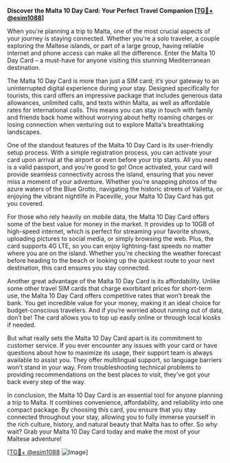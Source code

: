**Discover the Malta 10 Day Card: Your Perfect Travel Companion [[TG💪+ @esim1088](https://t.me/s/esim1088)]**

When you're planning a trip to Malta, one of the most crucial aspects of your journey is staying connected. Whether you're a solo traveler, a couple exploring the Maltese islands, or part of a large group, having reliable internet and phone access can make all the difference. Enter the Malta 10 Day Card – a must-have for anyone visiting this stunning Mediterranean destination.

The Malta 10 Day Card is more than just a SIM card; it’s your gateway to an uninterrupted digital experience during your stay. Designed specifically for tourists, this card offers an impressive package that includes generous data allowances, unlimited calls, and texts within Malta, as well as affordable rates for international calls. This means you can stay in touch with family and friends back home without worrying about hefty roaming charges or losing connection when venturing out to explore Malta's breathtaking landscapes.

One of the standout features of the Malta 10 Day Card is its user-friendly setup process. With a simple registration process, you can activate your card upon arrival at the airport or even before your trip starts. All you need is a valid passport, and you're good to go! Once activated, your card will provide seamless connectivity across the island, ensuring that you never miss a moment of your adventure. Whether you're snapping photos of the azure waters of the Blue Grotto, navigating the historic streets of Valletta, or enjoying the vibrant nightlife in Paceville, your Malta 10 Day Card has got you covered.

For those who rely heavily on mobile data, the Malta 10 Day Card offers some of the best value for money in the market. It provides up to 10GB of high-speed internet, which is perfect for streaming your favorite shows, uploading pictures to social media, or simply browsing the web. Plus, the card supports 4G LTE, so you can enjoy lightning-fast speeds no matter where you are on the island. Whether you're checking the weather forecast before heading to the beach or looking up the quickest route to your next destination, this card ensures you stay connected.

Another great advantage of the Malta 10 Day Card is its affordability. Unlike some other travel SIM cards that charge exorbitant prices for short-term use, the Malta 10 Day Card offers competitive rates that won’t break the bank. You get incredible value for your money, making it an ideal choice for budget-conscious travelers. And if you’re worried about running out of data, don’t be! The card allows you to top up easily online or through local kiosks if needed.

But what really sets the Malta 10 Day Card apart is its commitment to customer service. If you ever encounter any issues with your card or have questions about how to maximize its usage, their support team is always available to assist you. They offer multilingual support, so language barriers won’t stand in your way. From troubleshooting technical problems to providing recommendations on the best places to visit, they’ve got your back every step of the way.

In conclusion, the Malta 10 Day Card is an essential tool for anyone planning a trip to Malta. It combines convenience, affordability, and reliability into one compact package. By choosing this card, you ensure that you stay connected throughout your stay, allowing you to fully immerse yourself in the rich culture, history, and natural beauty that Malta has to offer. So why wait? Grab your Malta 10 Day Card today and make the most of your Maltese adventure!

[[TG💪+ @esim1088](https://t.me/s/esim1088) ![Image](https://i.postimg.cc/Y0z9fWf4/image.png)]